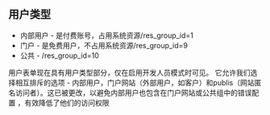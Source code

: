 ## 用户类型
*  内部用户 - 是付费账号，占用系统资源/res_group_id=1
*  门户 - 是免费用户，不占用系统资源/res_group_id=9
*  公共 - /res_group_id=10


用户表单现在具有用户类型部分，仅在启用开发人员模式时可见。 它允许我们选择相互排斥的选项 - 内部用户，门户网站（外部用户，如客户）和publis（网站匿名访问者）。这已被更改，以避免内部用户也包含在门户网站或公共组中的错误配置 ，有效降低了他们的访问权限